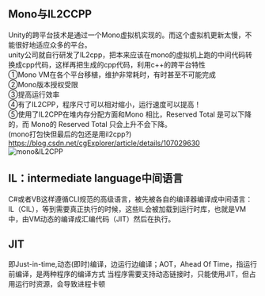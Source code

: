 ## Mono与IL2CCPP
Unity的跨平台技术是通过一个Mono虚拟机实现的。而这个虚拟机更新太慢，不能很好地适应众多的平台。  
unity公司就自行研发了IL2cpp，把本来应该在mono的虚拟机上跑的中间代码转换成cpp代码，这样再把生成的cpp代码，利用c++的跨平台特性  
①Mono VM在各个平台移植，维护非常耗时，有时甚至不可能完成  
②Mono版本授权受限  
③提高运行效率  
④有了IL2CPP，程序尺寸可以相对缩小，运行速度可以提高！  
⑤使用了IL2CPP在堆内存分配方面和Mono 相比，Reserved Total 是可以下降的，而 Mono的 Reserved Total 只会上升不会下降。  
(mono打包快但最后的包还是用il2cpp?)  
https://blog.csdn.net/cgExplorer/article/details/107029630    
![mono&IL2CPP](/imgs/mono&IL2CPP.png)    


##  IL：intermediate language中间语言  
C#或者VB这样遵循CLI规范的高级语言，被先被各自的编译器编译成中间语言：IL（CIL），等到需要真正执行的时候，这些IL会被加载到运行时库，也就是VM中，由VM动态的编译成汇编代码（JIT）然后在执行。  






## JIT
即Just-in-time,动态(即时)编译，边运行边编译；AOT，Ahead Of Time，指运行前编译，是两种程序的编译方式
当程序需要支持动态链接时，只能使用JIT，但占用运行时资源，会导致进程卡顿
